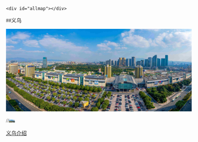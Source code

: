 <html>
<head>
	<meta http-equiv="Content-Type" content="text/html; charset=utf-8" />
	<meta name="viewport" content="initial-scale=1.0, user-scalable=no" />
	<style type="text/css">
	body, html,#allmap {width: 100%;height: 100%;overflow: hidden;margin:0;font-family:"微软雅黑";}
	</style>
	<script type="text/javascript" src="//api.map.baidu.com/api?v=2.0&ak=LXpXl6bnXk8EPypPqxwu1CL1s2j0jLU9"></script>
	<title>地图展示</title>
</head>

	<div id="allmap"></div>

</html>
<script type="text/javascript">
	// 百度地图API功能
	var map = new BMap.Map("allmap");    // 创建Map实例
	map.centerAndZoom(new BMap.Point(120.081007,29.451391), 11);  // main初始化地图,设置中心点坐标和地图级别
	//添加地图类型控件
	map.addControl(new BMap.MapTypeControl({
		mapTypes:[
            BMAP_NORMAL_MAP,
            BMAP_HYBRID_MAP
        ]}));	  
	map.setCurrentCity("义乌");          // 设置地图显示的城市 此项是必须设置的
	map.enableScrollWheelZoom(true);     //开启鼠标滚轮缩放
</script>


##义乌

![yiwu](https://github.com/Hakukunn/Hakukunn.github.io/blob/main/yiwu.jpg)

      
//<img src="https://github.com/Hakukunn/Hakukunn.github.io/blob/main/yiwu.jpg" width="16px">

[义乌介绍](https://baike.baidu.com/item/%E4%B9%89%E4%B9%8C/214555?fr=aladdin)

